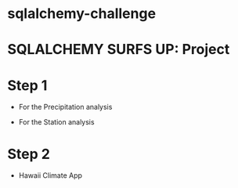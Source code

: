 # sqlalchemy-challenge
# SQLALCHEMY SURFS UP: Project

# Step 1
* For the Precipitation analysis

* For the Station analysis

# Step 2
* Hawaii Climate App
